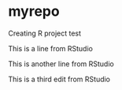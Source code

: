 # myrepo
Creating R project test

This is a line from RStudio

This is another line from RStudio

This is a third edit from RStudio